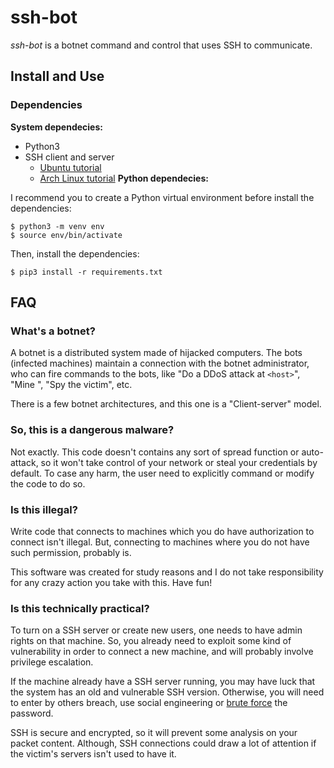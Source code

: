 # ssh-bot

_ssh-bot_ is a botnet command and control that uses SSH to communicate.

## Install and Use
### Dependencies

**System dependecies:**

- Python3
- SSH client and server
    - [Ubuntu tutorial](https://help.ubuntu.com/lts/serverguide/openssh-server.html)
    - [Arch Linux tutorial](https://wiki.archlinux.org/index.php/OpenSSH#Installation)
**Python dependecies:**

I recommend you to create a Python virtual environment before install the
dependencies:

```shell
$ python3 -m venv env
$ source env/bin/activate
```

Then, install the dependencies:

```shell
$ pip3 install -r requirements.txt
```

## FAQ

### What's a botnet?

A botnet is a distributed system made of hijacked computers. The bots 
(infected machines) maintain a connection with the botnet administrator, who
can fire commands to the bots, like "Do a DDoS attack at `<host>`", "Mine 
<cripto-coin>", "Spy the victim", etc.

There is a few botnet architectures, and this one is a "Client-server" model.

### So, this is a dangerous malware?

Not exactly. This code doesn't contains any sort of spread function or 
auto-attack, so it won't take control of your network or steal your credentials
by default. To case any harm, the user need to explicitly command or modify
the code to do so.

### Is this illegal?

Write code that connects to machines which you do have authorization to 
connect isn't illegal. But, connecting to machines where you do not have such
permission, probably is.

This software was created for study reasons and I do not take responsibility
for any crazy action you take with this. Have fun!

### Is this technically practical?

To turn on a SSH server or create new users, one needs to have admin rights on
that machine. So, you already need to exploit some kind of vulnerability in
order to connect a new machine, and will probably involve privilege escalation.

If the machine already have a SSH server running, you may have luck that the 
system has an old and vulnerable SSH version. Otherwise, you will need to
enter by others breach, use social engineering or
 [brute force](https://charlesreid1.com/wiki/Metasploitable/SSH/Exploits) the
password.

SSH is secure and encrypted, so it will prevent some analysis on your packet 
content. Although, SSH connections could draw a lot of attention if the
victim's servers isn't used to have it.


